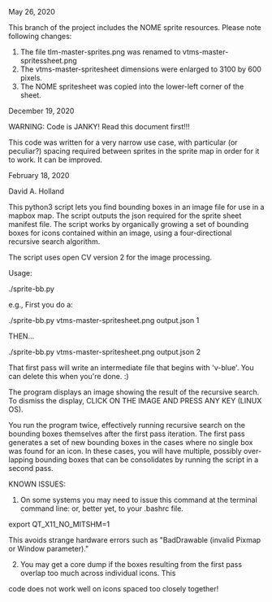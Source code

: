 May 26, 2020

This branch of the project includes the NOME sprite resources.  Please note following changes:

1. The file tlm-master-sprites.png was renamed to vtms-master-spritessheet.png
2. The vtms-master-spritesheet dimensions were enlarged to 3100 by 600 pixels.
3. The NOME spritesheet was copied into the lower-left corner of the sheet.

December 19, 2020

WARNING:  Code is JANKY!  Read this document first!!!

This code was written for a very narrow use case, with particular (or peculiar?) spacing required between sprites in the
sprite map in order for it to work.  It can be improved.

February 18, 2020

David A. Holland

This python3 script lets you find bounding boxes in an image file for use in a mapbox map.  The script outputs the json required for the sprite sheet manifest file.  The script works by organically growing a set of bounding boxes for icons contained within an image, using a four-directional recursive search algorithm.

The script uses open CV version 2 for the image processing.

Usage:

./sprite-bb.py <inputFile> <outputFile> <iteration>

e.g., First you do a:

 ./sprite-bb.py vtms-master-spritesheet.png output.json 1

 THEN...

 ./sprite-bb.py vtms-master-spritesheet.png output.json 2

That first pass will write an intermediate file that begins with 'v-blue'.  You can delete this when you're done. :)

The program displays an image showing the result of the recursive search.  To dismiss the display, CLICK ON THE
IMAGE AND PRESS ANY KEY (LINUX OS).

You run the program twice, effectively running recursive search on the bounding boxes themselves after the first pass iteration.  The first pass generates a set of new bounding boxes in the cases where no single box was found for an icon.  In these cases, you will have multiple, possibly over-lapping bounding boxes that can be consolidates by running the script in a second pass.  


KNOWN ISSUES:

1. On some systems you may need to issue this command at the terminal command line: or, better yet, to your .bashrc file.

  export QT_X11_NO_MITSHM=1

  This avoids strange hardware errors such as "BadDrawable (invalid Pixmap or Window parameter)."

2. You may get a core dump if the boxes resulting from the first pass overlap too much across individual icons.  This

  code does not work well on icons spaced too closely together!
